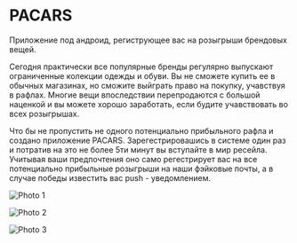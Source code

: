 # PACARS

Приложение под андроид, региструющее вас на розыгрыши брендовых вещей.

Сегодня практически все популярные бренды регулярно выпускают ограниченные колекции одежды и обуви. Вы не сможете купить ее в обычных магазинах, но сможите выйграть право на покупку, учавствуя в рафлах. Многие вещи впоследствии перепродаются с большой наценкой и вы можете хорошо заработать, если будите учавствовать во всех розыгрышах. 

Что бы не пропустить не одного потенциально прибыльного рафла и создано приложение PACARS. Зарегестрировашись в системе один раз и потратив на это не более 5ти минут вы вступайте в мир ресейла. Учитывая ваши предпочтения оно само регестрирует вас на все потенциально прибыльные розыгрыши на наши фэйковые почты, а в случае победы известить вас push - уведомлением.

![Photo 1](https://files.catbox.moe/l1hnr5.jpg)

![Photo 2](https://files.catbox.moe/5yjbga.jpg)

![Photo 3](https://files.catbox.moe/nv0toz.jpg)
